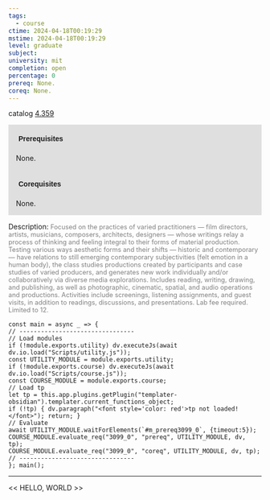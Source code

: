 ```yaml
---
tags:
  - course
ctime: 2024-04-18T00:19:29
mstime: 2024-04-18T00:19:29
level: graduate
subject: 
university: mit
completion: open
percentage: 0
prereq: None.
coreq: None.
---
```


catalog [4.359](http://student.mit.edu/catalog/m4c.html#4.359)

<span style="display: block; padding: 15px; background-color: rgb(100, 100, 100, 0.2);"><font id="m_prereq3099_0" style="display: block; font-family: Arial, sans-serif; font-weight: bold; padding: 5px">Prerequisites</font><br><span id="prereq3099_0">None.</span></span>
<span style="display: block; padding: 15px; background-color: rgb(100, 100, 100, 0.2);"><font id="m_coreq3099_0" style="display: block; font-family: Arial, sans-serif; font-weight: bold; padding: 5px">Corequisites</font><br><span id="coreq3099_0">None.</span></span>

<font style="">Description:</font>
<font style="color: grey; font-size: 0.8rem;">Focused on the practices of varied practitioners — film directors, artists, musicians, composers, architects, designers — whose writings relay a process of thinking and feeling integral to their forms of material production. Testing various ways aesthetic forms and their shifts — historic and contemporary — have relations to still emerging contemporary subjectivities (felt emotion in a human body), the class studies productions created by participants and case studies of varied producers, and generates new work individually and/or collaboratively via diverse media explorations. Includes reading, writing, drawing, and publishing, as well as photographic, cinematic, spatial, and audio operations and productions. Activities include screenings, listening assignments, and guest visits, in addition to readings, discussions, and presentations. Lab fee required. Limited to 12.</font>

```dataviewjs
const main = async _ => {
// --------------------------------
// Load modules
if (!module.exports.utility) dv.executeJs(await dv.io.load("Scripts/utility.js"));
const UTILITY_MODULE = module.exports.utility;
if (!module.exports.course) dv.executeJs(await dv.io.load("Scripts/course.js"));
const COURSE_MODULE = module.exports.course;
// Load tp
let tp = this.app.plugins.getPlugin("templater-obsidian").templater.current_functions_object;
if (!tp) { dv.paragraph("<font style='color: red'>tp not loaded!</font>"); return; }
// Evaluate
await UTILITY_MODULE.waitForElements(`#m_prereq3099_0`, {timeout:5});
COURSE_MODULE.evaluate_req("3099_0", "prereq", UTILITY_MODULE, dv, tp);
COURSE_MODULE.evaluate_req("3099_0", "coreq", UTILITY_MODULE, dv, tp);
// --------------------------------
}; main();
```

---

<< HELLO, WORLD >>
